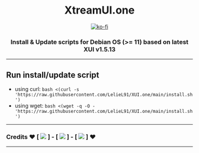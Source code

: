 <h1 align="center">XtreamUI.one</h1>

<p align="center">
  <a href="https://ko-fi.com/leliel91">
    <img src="https://ko-fi.com/img/githubbutton_sm.svg"
      alt="ko-fi"></a>
</p>

<h3 align="center">Install &amp; Update scripts for Debian OS (>= 11) based on latest XUI v1.5.13</h3>

---

## Run install/update script

- using curl: `bash <(curl -s 'https://raw.githubusercontent.com/LelieL91/XUI.one/main/install.sh')`
- using wget: `bash <(wget -q -O - 'https://raw.githubusercontent.com/LelieL91/XUI.one/main/install.sh')`

---

### Credits ♥ [ [![](https://img.shields.io/badge/amidevous-%23121011.svg?style=for-the-badge?style=flat-square&logo=github&logoColor=white)](https://github.com/amidevous/xui.one) ] - [ [![](https://img.shields.io/badge/DRM_Scripts-%23121011.svg?style=for-the-badge?style=flat-square&logo=github&logoColor=white)](https://github.com/DRM-Scripts/XUI-One) ] - [ [![](https://img.shields.io/badge/emre1393-%23121011.svg?style=for-the-badge?style=flat-square&logo=github&logoColor=white)](https://github.com/emre1393/xtreamui_mirror) ] ♥

---